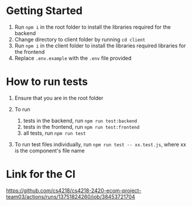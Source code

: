 # Getting Started
1. Run `npm i` in the root folder to install the libraries required for the backend
2. Change directory to client folder by running `cd client`
3. Run `npm i` in the client folder to install the libraries required libraries for the frontend
4. Replace `.env.example` with the `.env` file provided

# How to run tests
1. Ensure that you are in the root folder
2. To run
    1. tests in the backend, run `npm run test:backend`
    2. tests in the frontend, run `npm run test:frontend`
    3. all tests, run `npm run test`
 
3. To run test files individually, run `npm run test -- xx.test.js`, where xx is the component's file name

# Link for the CI
https://github.com/cs4218/cs4218-2420-ecom-project-team03/actions/runs/13751824260/job/38453721704